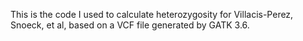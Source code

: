 This is the code I used to calculate heterozygosity for Villacis-Perez, Snoeck, et al, based on a VCF file generated by GATK 3.6.
